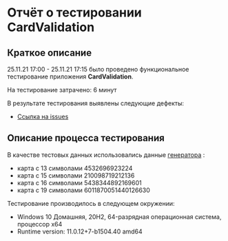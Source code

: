 # Отчёт о тестировании СardValidation

## Краткое описание

25.11.21 17:00 - 25.11.21 17:15 было проведено функциональное тестирование приложения **СardValidation**.

На тестирование затрачено: 6 минут

В результате тестирования выявлены следующие дефекты:
* [Ссылка на issues]() 

## Описание процесса тестирования


В качестве тестовых данных использовались данные    [генератора](https://www.getcreditcardnumbers.com/) :
* карта с 13 символами 4532696923224
* карта с 15 символами 210098719212136
* карта с 16 символами 5438344892169601
* карта с 19 символами 6011870051440126630 


Тестирование производилось в следующем окружении:
* Windows 10 Домашняя, 20H2, 64-разрядная операционная система, процессор x64
* Runtime version: 11.0.12+7-b1504.40 amd64
